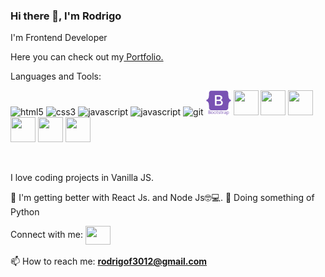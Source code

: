### Hi there 👋, I'm Rodrigo
I'm Frontend Developer 

<!--
**RodrigoFdz01/RodrigoFDZ01** is a ✨ _special_ ✨ repository because its `README.md` (this file) appears on your GitHub profile.

Here are some ideas to get you started:

- 🔭 I’m currently working on ...
- 🌱 I’m currently learning ...
- 👯 I’m looking to collaborate on ...
- 🤔 I’m looking for help with ...
- 💬 Ask me about ...
- 📫 How to reach me: ...
- 😄 Pronouns: ...
- ⚡ Fun fact: ...
-->

Here you can check out my<a href="https://rodrigofdz-portfolio.vercel.app/" rel=""> Portfolio.</a>

Languages and Tools:

<img src="https://cdn.jsdelivr.net/gh/devicons/devicon/icons/html5/html5-original-wordmark.svg" alt="html5" width="40" height="40" style="max-width: 100%;"> <img src="https://cdn.jsdelivr.net/gh/devicons/devicon/icons/css3/css3-original-wordmark.svg" alt="css3" width="40" height="40" style="max-width: 100%;"> <img src="https://cdn.jsdelivr.net/gh/devicons/devicon/icons/javascript/javascript-original.svg" alt="javascript" width="40" height="40" style="max-width: 100%;"> <img src="https://cdn.jsdelivr.net/gh/devicons/devicon/icons/react/react-original.svg" alt="javascript" width="40" height="40" style="max-width: 100%;"/> <img src="https://camo.githubusercontent.com/fbfcb9e3dc648adc93bef37c718db16c52f617ad055a26de6dc3c21865c3321d/68747470733a2f2f7777772e766563746f726c6f676f2e7a6f6e652f6c6f676f732f6769742d73636d2f6769742d73636d2d69636f6e2e737667" alt="git" width="40" height="40" data-canonical-src="https://www.vectorlogo.zone/logos/git-scm/git-scm-icon.svg" style="max-width: 100%;"> <img src="https://raw.githubusercontent.com/devicons/devicon/master/icons/bootstrap/bootstrap-plain-wordmark.svg" alt="bootstrap" width="40"
height="40" style="max-width: 100%;"> <img src="https://cdn.jsdelivr.net/gh/devicons/devicon/icons/linux/linux-original.svg" width="40"
height="40" style="max-width: 100%;" /> <img src="https://cdn.jsdelivr.net/gh/devicons/devicon/icons/vscode/vscode-original.svg"  width="40" height="40" style="max-width: 100%;"/>
<img src="https://www.vectorlogo.zone/logos/getpostman/getpostman-icon.svg" width = "40" height = "40" style="max-width: 100%;"/>
<img src="https://www.vectorlogo.zone/logos/mysql/mysql-icon.svg" width = "40" height = "40" style="max-width: 100%;"/>
<img src="https://www.vectorlogo.zone/logos/nodejs/nodejs-icon.svg" width = "40" height = "40" style="max-width: 100%;"/>
<img src="https://www.vectorlogo.zone/logos/expressjs/expressjs-icon.svg" width = "40" height = "40" style="max-width: 100%;"/>

<br>

  I love coding projects in Vanilla JS.
 
 🌱 I'm getting better with React Js. and Node Js🤓💻.
 🌱 Doing something of Python 
 
Connect with me: <a href="https://www.linkedin.com/in/fernandezrodrigoin/"> <img align="center" src="https://cdn.jsdelivr.net/gh/devicons/devicon/icons/linkedin/linkedin-original.svg"  height="30" width="40" style="max-width: 100%;"></a>
 <br>
 <br>
 📫 How to reach me: <strong> <a href="mailto:rodrigof3012@gmail.com">rodrigof3012@gmail.com</a> <strong>
 
 
 
 

  
